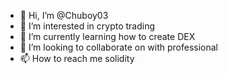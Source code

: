 - 👋 Hi, I’m @Chuboy03
- 👀 I’m interested in crypto trading
- 🌱 I’m currently learning how to create DEX
- 💞️ I’m looking to collaborate on with professional 
- 📫 How to reach me solidity

<!---
Chuboy03/Chuboy03 is a ✨ special ✨ repository because its `README.md` (this file) appears on your GitHub profile.
You can click the Preview link to take a look at your changes.
--->
